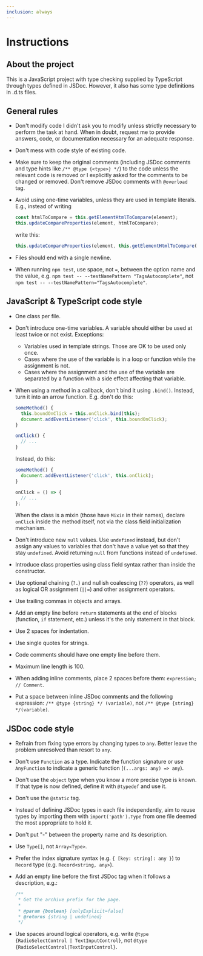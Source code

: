 ```yaml
---
inclusion: always
---
```


# Instructions

## About the project

This is a JavaScript project with type checking supplied by TypeScript through types defined in JSDoc. However, it also has some type definitions in .d.ts files.

## General rules

- Don't modify code I didn't ask you to modify unless strictly necessary to perform the task at hand. When in doubt, request me to provide answers, code, or documentation necessary for an adequate response.
- Don't mess with code style of existing code.
- Make sure to keep the original comments (including JSDoc comments and type hints like `/** @type {<type>} */`) to the code unless the relevant code is removed or I explicitly asked for the comments to be changed or removed. Don't remove JSDoc comments with `@overload` tag.
- Avoid using one-time variables, unless they are used in template literals. E.g., instead of writing

  ```js
  const htmlToCompare = this.getElementHtmlToCompare(element);
  this.updateCompareProperties(element, htmlToCompare);
  ```

  write this:

  ```js
  this.updateCompareProperties(element, this.getElementHtmlToCompare(element));
  ```

- Files should end with a single newline.
- When running `npm test`, use space, not `=`, between the option name and the value, e.g. `npm test -- --testNamePattern "TagsAutocomplete"`, not `npm test -- --testNamePattern="TagsAutocomplete"`.

## JavaScript & TypeScript code style

- One class per file.
- Don't introduce one-time variables. A variable should either be used at least twice or not exist. Exceptions:
  - Variables used in template strings. Those are OK to be used only once.
  - Cases where the use of the variable is in a loop or function while the assignment is not.
  - Cases where the assignment and the use of the variable are separated by a function with a side effect affecting that variable.
- When using a method in a callback, don't bind it using `.bind()`. Instead, turn it into an arrow function. E.g. don't do this:

  ```js
  someMethod() {
    this.boundOnClick = this.onClick.bind(this);
    document.addEventListener('click', this.boundOnClick);
  }

  onClick() {
    // ...
  }
  ```

  Instead, do this:

  ```js
  someMethod() {
    document.addEventListener('click', this.onClick);
  }

  onClick = () => {
    // ...
  };
  ```

  When the class is a mixin (those have `Mixin` in their names), declare `onClick` inside the method itself, not via the class field initialization mechanism.

- Don't introduce new `null` values. Use `undefined` instead, but don't assign any values to variables that don't have a value yet so that they stay `undefined`. Avoid returning `null` from functions instead of `undefined`.
- Introduce class properties using class field syntax rather than inside the constructor.
- Use optional chaining (`?.`) and nullish coalescing (`??`) operators, as well as logical OR assignment (`||=`) and other assignment operators.
- Use trailing commas in objects and arrays.
- Add an empty line before `return` statements at the end of blocks (function, `if` statement, etc.) unless it's the only statement in that block.
- Use 2 spaces for indentation.
- Use single quotes for strings.
- Code comments should have one empty line before them.
- Maximum line length is 100.
- When adding inline comments, place 2 spaces before them: `expression;  // Comment`.
- Put a space between inline JSDoc comments and the following expression: `/** @type {string} */ (variable)`, not `/** @type {string} */(variable)`.

## JSDoc code style

- Refrain from fixing type errors by changing types to `any`. Better leave the problem unresolved than resort to `any`.
- Don't use `Function` as a type. Indicate the function signature or use `AnyFunction` to indicate a generic function (`(...args: any) => any`).
- Don't use the `object` type when you know a more precise type is known. If that type is now defined, define it with `@typedef` and use it.
- Don't use the `@static` tag.
- Instead of defining JSDoc types in each file independently, aim to reuse types by importing them with `import('path').Type` from one file deemed the most appropriate to hold it.
- Don't put "-" between the property name and its description.
- Use `Type[]`, not `Array<Type>`.
- Prefer the index signature syntax (e.g. `{ [key: string]: any }`) to `Record` type (e.g. `Record<string, any>`).
- Add an empty line before the first JSDoc tag when it follows a description, e.g.:

  ```js
  /**
   * Get the archive prefix for the page.
   *
   * @param {boolean} [onlyExplicit=false]
   * @returns {string | undefined}
   */
  ```

- Use spaces around logical operators, e.g. write `@type {RadioSelectControl | TextInputControl}`, not `@type {RadioSelectControl|TextInputControl}`.
